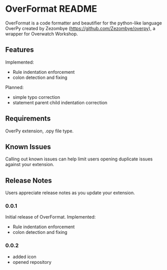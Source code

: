 # OverFormat README

OverFormat is a code formatter and beautifier for the python-like language OverPy created by Zezombye (https://github.com/Zezombye/overpy), a wrapper for Overwatch Workshop.

## Features

Implemented:

- Rule indentation enforcement
- colon detection and fixing

Planned:

- simple typo correction
- statement parent child indentation correction

<!-- \!\[feature X\]\(images/feature-x.png\)

> Tip: Many popular extensions utilize animations. This is an excellent way to show off your extension! We recommend short, focused animations that are easy to follow. -->

## Requirements

OverPy extension, .opy file type.

<!-- ## Extension Settings

Include if your extension adds any VS Code settings through the `contributes.configuration` extension point.

For example:

This extension contributes the following settings:

- `myExtension.enable`: Enable/disable this extension.
- `myExtension.thing`: Set to `blah` to do something. -->

## Known Issues

Calling out known issues can help limit users opening duplicate issues against your extension.

## Release Notes

Users appreciate release notes as you update your extension.

### 0.0.1

Initial release of OverFormat. Implemented:

- Rule indentation enforcement
- colon detection and fixing

### 0.0.2

- added icon
- opened repository
<!-- ### 1.0.1

Fixed issue #.

### 1.1.0

Added features X, Y, and Z.

---

## Following extension guidelines

Ensure that you've read through the extensions guidelines and follow the best practices for creating your extension.

- [Extension Guidelines](https://code.visualstudio.com/api/references/extension-guidelines)

## Working with Markdown

You can author your README using Visual Studio Code. Here are some useful editor keyboard shortcuts:

- Split the editor (`Cmd+\` on macOS or `Ctrl+\` on Windows and Linux).
- Toggle preview (`Shift+Cmd+V` on macOS or `Shift+Ctrl+V` on Windows and Linux).
- Press `Ctrl+Space` (Windows, Linux, macOS) to see a list of Markdown snippets.

## For more information

- [Visual Studio Code's Markdown Support](http://code.visualstudio.com/docs/languages/markdown)
- [Markdown Syntax Reference](https://help.github.com/articles/markdown-basics/)

**Enjoy!** -->
